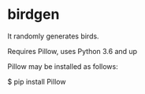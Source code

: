 # birdgen
It randomly generates birds.

Requires Pillow, uses Python 3.6 and up

Pillow may be installed as follows:

$ pip install Pillow
